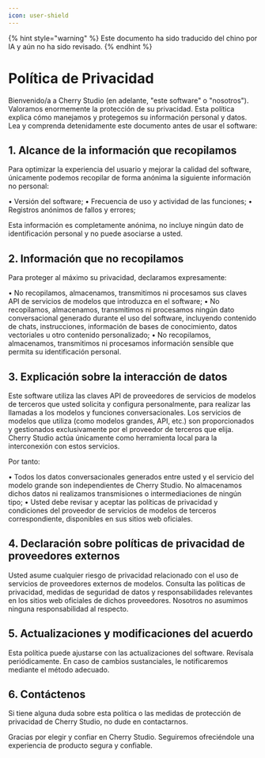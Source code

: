 ```yaml
---
icon: user-shield
---
```


{% hint style="warning" %}
Este documento ha sido traducido del chino por IA y aún no ha sido revisado.
{% endhint %}

# Política de Privacidad

Bienvenido/a a Cherry Studio (en adelante, "este software" o "nosotros"). Valoramos enormemente la protección de su privacidad. Esta política explica cómo manejamos y protegemos su información personal y datos. Lea y comprenda detenidamente este documento antes de usar el software:

## 1. Alcance de la información que recopilamos

Para optimizar la experiencia del usuario y mejorar la calidad del software, únicamente podemos recopilar de forma anónima la siguiente información no personal:

•   Versión del software;
•   Frecuencia de uso y actividad de las funciones;
•   Registros anónimos de fallos y errores;

Esta información es completamente anónima, no incluye ningún dato de identificación personal y no puede asociarse a usted.

## 2. Información que no recopilamos

Para proteger al máximo su privacidad, declaramos expresamente:

•   No recopilamos, almacenamos, transmitimos ni procesamos sus claves API de servicios de modelos que introduzca en el software;
•   No recopilamos, almacenamos, transmitimos ni procesamos ningún dato conversacional generado durante el uso del software, incluyendo contenido de chats, instrucciones, información de bases de conocimiento, datos vectoriales u otro contenido personalizado;
•   No recopilamos, almacenamos, transmitimos ni procesamos información sensible que permita su identificación personal.

## 3. Explicación sobre la interacción de datos

Este software utiliza las claves API de proveedores de servicios de modelos de terceros que usted solicita y configura personalmente, para realizar las llamadas a los modelos y funciones conversacionales. Los servicios de modelos que utiliza (como modelos grandes, API, etc.) son proporcionados y gestionados exclusivamente por el proveedor de terceros que elija. Cherry Studio actúa únicamente como herramienta local para la interconexión con estos servicios.

Por tanto:

•   Todos los datos conversacionales generados entre usted y el servicio del modelo grande son independientes de Cherry Studio. No almacenamos dichos datos ni realizamos transmisiones o intermediaciones de ningún tipo;
•   Usted debe revisar y aceptar las políticas de privacidad y condiciones del proveedor de servicios de modelos de terceros correspondiente, disponibles en sus sitios web oficiales.

## 4. Declaración sobre políticas de privacidad de proveedores externos

Usted asume cualquier riesgo de privacidad relacionado con el uso de servicios de proveedores externos de modelos. Consulta las políticas de privacidad, medidas de seguridad de datos y responsabilidades relevantes en los sitios web oficiales de dichos proveedores. Nosotros no asumimos ninguna responsabilidad al respecto.

## 5. Actualizaciones y modificaciones del acuerdo

Esta política puede ajustarse con las actualizaciones del software. Revísala periódicamente. En caso de cambios sustanciales, le notificaremos mediante el método adecuado.

## 6. Contáctenos

Si tiene alguna duda sobre esta política o las medidas de protección de privacidad de Cherry Studio, no dude en contactarnos.

Gracias por elegir y confiar en Cherry Studio. Seguiremos ofreciéndole una experiencia de producto segura y confiable.